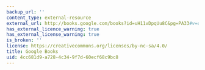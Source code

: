 ```yaml
---
backup_url: ''
content_type: external-resource
external_url: http://books.google.com/books?id=uH11vDpqUu8C&pg=PA33#v=onepage
has_external_licence_warning: true
has_external_license_warning: true
is_broken: ''
license: https://creativecommons.org/licenses/by-nc-sa/4.0/
title: Google Books
uid: 4cc681d9-a728-4c34-9f7d-60ecf68c9bc8
---
```

